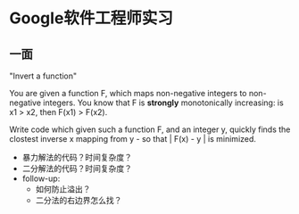 # Google软件工程师实习 

## 一面

"Invert a function"

You are given a function F, which maps non-negative integers to non-negative integers. You know that F is **strongly** monotonically increasing: is x1 > x2, then F(x1) > F(x2).

Write code which given such a function F, and an integer y, quickly finds the clostest inverse x mapping from y - so that | F(x) - y | is minimized.

- 暴力解法的代码？时间复杂度？
- 二分解法的代码？时间复杂度？
- follow-up:
  - 如何防止溢出？
  - 二分法的右边界怎么找？
